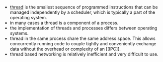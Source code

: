 - [thread](https://en.wikipedia.org/wiki/Thread_(computing)) is the smallest sequence of programmed instructions that can be managed independently by a scheduler, which is typically a part of the operating system.
- in many cases a thread is a component of a process.
- the implementation of threads and processes differs between operating systems.
- thread in the same process share the same address space. This allows concurrently running code to couple tightly and conveniently exchange data without the overhead or complexity of an [[IPC]].
-  thread based networking is relatively inefficient and very difficult to use.